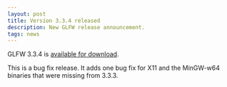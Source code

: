 ```yaml
---
layout: post
title: Version 3.3.4 released
description: New GLFW release announcement.
tags: news
---
```


GLFW 3.3.4 is [available for download](download.html).

This is a bug fix release.  It adds one bug fix for X11 and the MinGW-w64
binaries that were missing from 3.3.3.

